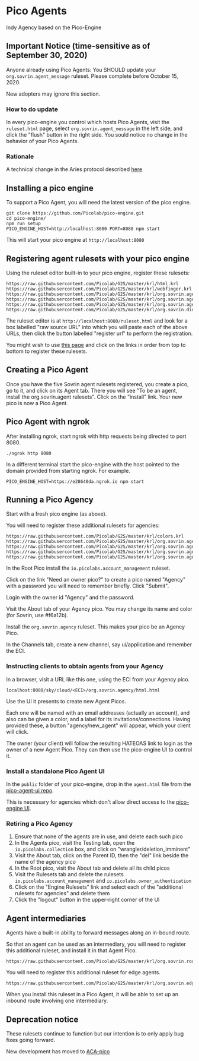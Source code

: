 # Pico Agents
Indy Agency based on the Pico-Engine

## Important Notice (time-sensitive as of September 30, 2020)

Anyone already using Pico Agents:
You SHOULD update your `org.sovrin.agent_message` ruleset. 
Please complete before October 15, 2020.

New adopters may ignore this section.

### How to do update 

In every pico-engine you control which hosts Pico Agents,
visit the `ruleset.html` page,
select `org.sovrin.agent_message` in the left side, and
click the "flush" button in the right side.
You sould notice no change in the behavior of your Pico Agents.

### Rationale

A technical change in the Aries protocol described [here](https://github.com/hyperledger/aries-rfcs/tree/master/features/0348-transition-msg-type-to-https)

## Installing a pico engine

To support a Pico Agent, you will need the latest version of the pico engine.

```
git clone https://github.com/Picolab/pico-engine.git
cd pico-engine/
npm run setup
PICO_ENGINE_HOST=http://localhost:8080 PORT=8080 npm start
```

This will start your pico engine at `http://localhost:8080`

## Registering agent rulesets with your pico engine

Using the ruleset editor built-in to your pico engine, register these rulesets:

```
https://raw.githubusercontent.com/Picolab/G2S/master/krl/html.krl
https://raw.githubusercontent.com/Picolab/G2S/master/krl/webfinger.krl
https://raw.githubusercontent.com/Picolab/G2S/master/krl/org.sovrin.agent.ui.krl
https://raw.githubusercontent.com/Picolab/G2S/master/krl/org.sovrin.agent_message.krl
https://raw.githubusercontent.com/Picolab/G2S/master/krl/org.sovrin.agent.krl
https://raw.githubusercontent.com/Picolab/G2S/master/krl/org.sovrin.didcomm_plugins.krl
```

The ruleset editor is at `http://localhost:8080/ruleset.html` and look for 
a box labelled "raw source URL" into which you will paste each of the above URLs,
then click the button labelled "register url" to perform the registration.

You might wish to use [this page](https://picolab.github.io/G2S/rids.html)
and click on
the links in order from top to bottom to register these rulesets.

## Creating a Pico Agent

Once you have the five Sovrin agent rulesets registered, you create a pico, go to it,
and click on its Agent tab.
There you will see "To be an agent, install the org.sovrin.agent rulesets".
Click on the "install" link.
Your new pico is now a Pico Agent.

## Pico Agent with ngrok
After installing ngrok, start ngrok with http requests being directed to port 8080.
```
./ngrok http 8080 
```
In a different terminal start the pico-engine with the host pointed to the domain provided from starting ngrok. 
For example.
```
PICO_ENGINE_HOST=https://e28640da.ngrok.io npm start
```

## Running a Pico Agency

Start with a fresh pico engine (as above).

You will need to register these additional rulesets for agencies:

```
https://raw.githubusercontent.com/Picolab/G2S/master/krl/colors.krl
https://raw.githubusercontent.com/Picolab/G2S/master/krl/org.sovrin.agency.ui.krl
https://raw.githubusercontent.com/Picolab/G2S/master/krl/org.sovrin.agency.krl
https://raw.githubusercontent.com/Picolab/G2S/master/krl/org.sovrin.agency_agent.krl
https://raw.githubusercontent.com/Picolab/G2S/master/krl/org.sovrin.agents.krl
```

In the Root Pico install the `io.picolabs.account_management` ruleset.

Click on the link "Need an owner pico?" to create a pico named "Agency"
with a password you will need to remember briefly. Click "Submit".

Login with the owner id "Agency" and the password.

Visit the About tab of your Agency pico. You may change its name and color
(for Sovrin, use #f6a12b).

Install the `org.sovrin.agency` ruleset. This makes your pico be
an Agency Pico.

In the Channels tab, create a new channel, say ui/application and
remember the ECI.

### Instructing clients to obtain agents from your Agency

In a browser, visit a URL like this one, using the ECI from your Agency pico.

```
localhost:8080/sky/cloud/<ECI>/org.sovrin.agency/html.html
```

Use the UI it presents to create new Agent Picos.

Each one will be named with an email addresses (actually an account), and also can be given
a color, and a label for its invitations/connections.
Having provided these, a button "agency/new_agent" will appear, which your client will click.

The owner (your client) will follow the resulting HATEOAS link to login as the owner of a new Agent Pico.
They can then use the pico-engine UI to control it.

### Install a standalone Pico Agent UI

In the `public` folder of your pico-engine,
drop in the `agent.html` file from 
the [pico-agent-ui repo](https://github.com/Picolab/pico-agent-ui/).

This is necessary for agencies which don't allow direct access to
the [pico-engine UI](https://picolabs.atlassian.net/wiki/spaces/docs/pages/32586678/Pico+Engine+UI+--+My+Picos+page).

### Retiring a Pico Agency

1. Ensure that none of the agents are in use, and delete each such pico
1. In the Agents pico, visit the Testing tab, open the `io.picolabs.collection` box, and click on "wrangler/deletion_imminent"
2. Visit the About tab, click on the Parent ID, then the "del" link beside the name of the agency pico
3. In the Root pico, visit the About tab and delete all its child picos
4. Visit the Rulesets tab and delete the rulesets `io.picolabs.account_management` and `io.picolabs.owner_authentication`
5. Click on the "Engine Rulesets" link and select each of the "additional rulesets for agencies" and delete them
5. Click the "logout" button in the upper-right corner of the UI

## Agent intermediaries

Agents have a built-in ability to forward messages along an in-bound route.

So that an agent can be used as an intermediary, you will need to register
this additional ruleset, and install it in that Agent Pico.

```
https://raw.githubusercontent.com/Picolab/G2S/master/krl/org.sovrin.router.krl
```
You will need to register
this additional ruleset for edge agents.

```
https://raw.githubusercontent.com/Picolab/G2S/master/krl/org.sovrin.edge.krl
```

When you install this ruleset in a Pico Agent, it will be able to set up
an inbound route involving one intermediary.

## Deprecation notice

These rulesets continue to function but
our intention is to only apply bug fixes going forward.

New development has moved to [ACA-pico](https://github.com/Picolab/aries-cloudagent-pico)
